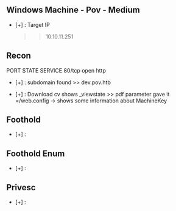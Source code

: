 ## Windows Machine - Pov - Medium

- [+] : Target IP 
     >> 10.10.11.251
     
## Recon
PORT   STATE SERVICE
80/tcp open  http


- [+] :  subdomain found 
      >> dev.pov.htb

- [+] :  Download cv shows _viewstate 
      >> pdf parameter gave it =/web.config -> shows some information about MachineKey

## Foothold

- [+] : 
     >> 
     
## Foothold Enum 
- [+] : 
     >> 

## Privesc

- [+] : 
     >> 
